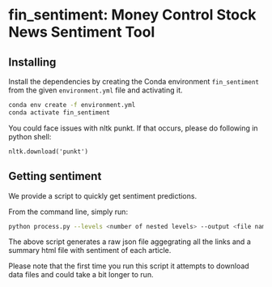 # fin_sentiment: Money Control Stock News Sentiment Tool

## Installing
 Install the dependencies by creating the Conda environment `fin_sentiment` from the given `environment.yml` file and
 activating it.
```bash
conda env create -f environment.yml
conda activate fin_sentiment
```

You could face issues with nltk punkt. If that occurs, please do following in python shell:

```import nltk
nltk.download('punkt')
```

## Getting sentiment
We provide a script to quickly get sentiment predictions. 

From the command line, simply run:
```bash
python process.py --levels <number of nested levels> --output <file name>

```

The above script generates a raw json file aggegrating all the links and a summary html file with sentiment of each article.

Please note that the first time you run this script it attempts to download data files and could take a bit longer to run.
